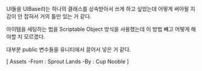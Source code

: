 UI들을 UIBase라는 하나의 클래스를 상속받아서 쓰게 하고 싶었는데 어떻게 써야될 지 감이 안 잡혀서 거의 틀만 있는 거 같다.

아이템을 세팅하는 법을 Scriptable Object 방식을 사용했는데 이 방법 빼고 어떻게 해야할 지 모르겠다.

대부분 public 변수들을 유니티에서 끌어서 넣은 거 같다.

[ Assets -From : Sprout Lands -By : Cup Nooble ]